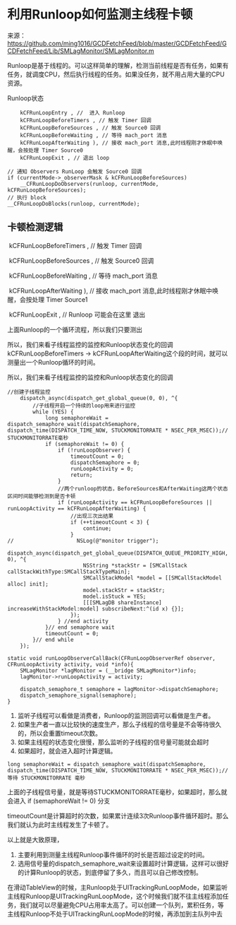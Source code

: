 # 利用Runloop如何监测主线程卡顿

来源：https://github.com/ming1016/GCDFetchFeed/blob/master/GCDFetchFeed/GCDFetchFeed/Lib/SMLagMonitor/SMLagMonitor.m

Runloop是基于线程的。可以这样简单的理解，检测当前线程是否有任务，如果有任务，就调度CPU，然后执行线程的任务。如果没任务，就不用占用大量的CPU资源。

Runloop状态

```
    kCFRunLoopEntry , //  进入 Runloop
    kCFRunLoopBeforeTimers , // 触发 Timer 回调
    kCFRunLoopBeforeSources , // 触发 Source0 回调
    kCFRunLoopBeforeWaiting , // 等待 mach_port 消息
    kCFRunLoopAfterWaiting ), // 接收 mach_port 消息,此时线程刚才休眠中唤醒，会按处理 Timer Source0
    kCFRunLoopExit , // 退出 loop
```

```
// 通知 Observers RunLoop 会触发 Source0 回调
if (currentMode->_observerMask & kCFRunLoopBeforeSources)
    __CFRunLoopDoObservers(runloop, currentMode, kCFRunLoopBeforeSources);
// 执行 block
__CFRunLoopDoBlocks(runloop, currentMode);
```

## 卡顿检测逻辑

​    kCFRunLoopBeforeTimers , // 触发 Timer 回调

​    kCFRunLoopBeforeSources , // 触发 Source0 回调

​    kCFRunLoopBeforeWaiting , // 等待 mach_port 消息

​    kCFRunLoopAfterWaiting ), // 接收 mach_port 消息,此时线程刚才休眠中唤醒，会按处理 Timer Source1

​	kCFRunLoopExit , // Runloop 可能会在这里 退出

上面Runloop的一个循环流程，所以我们只要测出

所以，我们来看子线程监控的监控和Runloop状态变化的回调kCFRunLoopBeforeTimers -> kCFRunLoopAfterWaiting这个段的时间，就可以测量出一个Runloop循环的时间。

所以，我们来看子线程监控的监控和Runloop状态变化的回调

```
//创建子线程监控
    dispatch_async(dispatch_get_global_queue(0, 0), ^{
        //子线程开启一个持续的loop用来进行监控
        while (YES) {
            long semaphoreWait = dispatch_semaphore_wait(dispatchSemaphore, dispatch_time(DISPATCH_TIME_NOW, STUCKMONITORRATE * NSEC_PER_MSEC));// STUCKMONITORRATE毫秒
            if (semaphoreWait != 0) {
                if (!runLoopObserver) {
                    timeoutCount = 0;
                    dispatchSemaphore = 0;
                    runLoopActivity = 0;
                    return;
                }
                //两个runloop的状态，BeforeSources和AfterWaiting这两个状态区间时间能够检测到是否卡顿
                if (runLoopActivity == kCFRunLoopBeforeSources || runLoopActivity == kCFRunLoopAfterWaiting) {
                    //出现三次出结果
                    if (++timeoutCount < 3) {
                        continue;
                    }
//                    NSLog(@"monitor trigger");
                    dispatch_async(dispatch_get_global_queue(DISPATCH_QUEUE_PRIORITY_HIGH, 0), ^{
                        NSString *stackStr = [SMCallStack callStackWithType:SMCallStackTypeMain];
                        SMCallStackModel *model = [[SMCallStackModel alloc] init];
                        model.stackStr = stackStr;
                        model.isStuck = YES;
                        [[[SMLagDB shareInstance] increaseWithStackModel:model] subscribeNext:^(id x) {}];
                    });
                } //end activity
            }// end semaphore wait
            timeoutCount = 0;
        }// end while
    });
```

```
static void runLoopObserverCallBack(CFRunLoopObserverRef observer, CFRunLoopActivity activity, void *info){
    SMLagMonitor *lagMonitor = (__bridge SMLagMonitor*)info;
    lagMonitor->runLoopActivity = activity;
    
    dispatch_semaphore_t semaphore = lagMonitor->dispatchSemaphore;
    dispatch_semaphore_signal(semaphore);
}
```

1. 监听子线程可以看做是消费者，Runloop的监测回调可以看做是生产者。
2. 如果生产者一直以比较快的速度生产，那么子线程的信号量是不会等待很久的，所以会重置timeout次数。
3. 如果主线程的状态变化很慢，那么监听的子线程的信号量可能就会超时
4. 如果超时，就会进入超时计算逻辑。

```
long semaphoreWait = dispatch_semaphore_wait(dispatchSemaphore, dispatch_time(DISPATCH_TIME_NOW, STUCKMONITORRATE * NSEC_PER_MSEC));// 等待 STUCKMONITORRATE 毫秒
```

上面的子线程信号量，就是等待STUCKMONITORRATE毫秒，如果超时，那么就会进入 if (semaphoreWait != 0) 分支

timeoutCount是计算超时的次数，如果累计连续3次Runloop事件循环超时。那么我们就认为此时主线程发生了卡顿了。

以上就是大致原理，

1. 主要利用到测量主线程Runloop事件循环的时长是否超过设定的时间。
3. 选用信号量的dispatch_semaphore_wait来设置超时计算逻辑，这样可以很好的计算Runloop的状态，到底停留了多久，而且可以自己修改控制。

在滑动TableView的时候，主Runloop处于UITrackingRunLoopMode，如果监听主线程Runloop是UITrackingRunLoopMode，这个时候我们就不往主线程添加任务，我们就可以尽量避免CPU占用率太高了。可以创建一个队列，累积任务，等主线程Runloop不处于UITrackingRunLoopMode的时候，再添加到主队列中去
